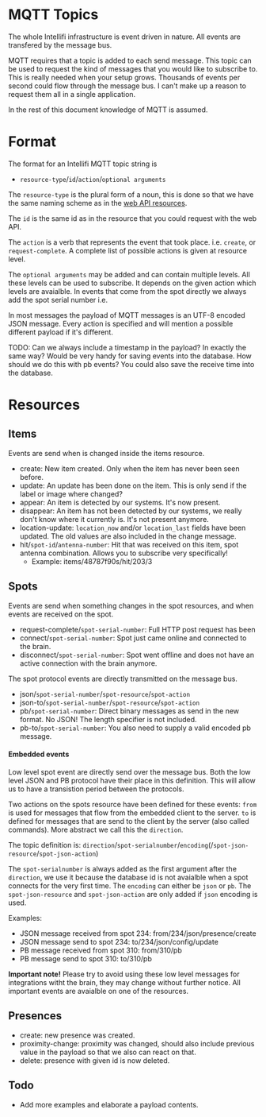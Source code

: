 MQTT Topics
===========

The whole Intellifi infrastructure is event driven in nature. All events are transfered by the message bus.

MQTT requires that a topic is added to each send message. This topic can be used to request the kind of messages that you would like to subscribe to. This is really needed when your setup grows. Thousands of events per second could flow through the message bus. I can't make up a reason to request them all in a single application.

In the rest of this document knowledge of MQTT is assumed.

Format
======

The format for an Intellifi MQTT topic string is 

* `resource-type`/`id`/`action`/`optional arguments`

The `resource-type` is the plural form of a noun, this is done so that we have the same naming scheme as in the [web API resources](https://github.com/intellifi-nl/doc-webapi#resources).

The `id` is the same id as in the resource that you could request with the web API.

The `action` is a verb that represents the event that took place. i.e. `create`, or `request-complete`. A complete list of possible actions is given at resource level. 

The `optional arguments` may be added and can contain multiple levels. All these levels can be used to subscribe. It depends on the given action which levels are avaialble. In events that come from the spot directly we always add the spot serial number i.e.

In most messages the payload of MQTT messages is an UTF-8 encoded JSON message. Every action is specified and will mention a possible different payload if it's different.

TODO: Can we always include a timestamp in the payload? In exactly the same way? Would be very handy for saving events into the database. How should we do this with pb events? You could also save the receive time into the database.

Resources
=========

Items
-----

Events are send when is changed inside the items resource.

* create: New item created. Only when the item has never been seen before.
* update: An update has been done on the item. This is only send if the label or image where changed?
* appear: An item is detected by our systems. It's now present.
* disappear: An item has not been detected by our systems, we really don't know where it currently is. It's not present anymore.
* location-update: `location_now` and/or `location_last` fields have been updated. The old values are also included in the change message.
* hit/`spot-id`/`antenna-number`: Hit that was received on this item, spot antenna combination. Allows you to subscribe very specifically!
  * Example: items/48787f90s/hit/203/3

Spots
-----

Events are send when something changes in the spot resources, and when events are received on the spot.

* request-complete/`spot-serial-number`: Full HTTP post request has been 
* connect/`spot-serial-number`: Spot just came online and connected to the brain.
* disconnect/`spot-serial-number`: Spot went offline and does not have an active connection with the brain anymore.

The spot protocol events are directly transmitted on the message bus. 
* json/`spot-serial-number`/`spot-resource`/`spot-action`
* json-to/`spot-serial-number`/`spot-resource`/`spot-action`
* pb/`spot-serial-number`: Direct binary messages as send in the new format. No JSON! The length specifier is not included. 
* pb-to/`spot-serial-number`: You also need to supply a valid encoded pb message.

#### Embedded events
Low level spot event are directly send over the message bus. Both the low level JSON and PB protocol have their place in this definition. This will allow us to have a transistion period between the protocols.

Two actions on the spots resource have been defined for these events: `from` is used for messages that flow from the embedded client to the server. `to` is defined for messages that are send to the client by the server (also called commands). More abstract we call this the `direction`.

The topic definition is: `direction`/`spot-serialnumber`/`encoding`(/`spot-json-resource`/`spot-json-action`)

The `spot-serialnumber` is always added as the first argument after the `direction`, we use it because the database id is not avaialble when a spot connects for the very first time. The `encoding` can either be `json` or `pb`. The `spot-json-resource` and `spot-json-action` are only added if `json` encoding is used.

Examples:
* JSON message received from spot 234: from/234/json/presence/create
* JSON message send to spot 234: to/234/json/config/update
* PB message received from spot 310: from/310/pb
* PB message send to spot 310: to/310/pb

**Important note!** Please try to avoid using these low level messages for integrations witht the brain, they may change without further notice. All important events are avaialble on one of the resources.

Presences
---------

* create: new presence was created.
* proximity-change: proximity was changed, should also include previous value in the payload so that we also can react on that.
* delete: presence with given id is now deleted.

Todo
----

* Add more examples and elaborate a payload contents.
